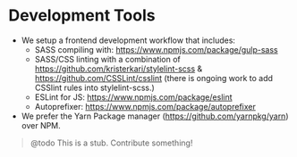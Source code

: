 # Development Tools

- We setup a frontend development workflow that includes:
  - SASS compiling with: <https://www.npmjs.com/package/gulp-sass>
  - SASS/CSS linting with a combination of <https://github.com/kristerkari/stylelint-scss> & <https://github.com/CSSLint/csslint> (there is ongoing work to add CSSlint rules into stylelint-scss.)
  - ESLint for JS: <https://www.npmjs.com/package/eslint>
  - Autoprefixer: <https://www.npmjs.com/package/autoprefixer>
- We prefer the Yarn Package manager (<https://github.com/yarnpkg/yarn>) over NPM.

> @todo This is a stub. Contribute something!

